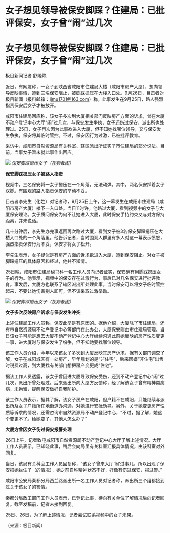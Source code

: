 # 女子想见领导被保安脚踩？住建局：已批评保安，女子曾“闹”过几次

# 女子想见领导被保安脚踩？住建局：已批评保安，女子曾“闹”过几次

极目新闻记者 舒隆焕

近日，有网友称，一女子到陕西省咸阳市住建局大楼（咸阳市房产大厦），想向领导反映事情，遭到三名保安阻止，被脚踩摁压在大楼入口处。9月26日，目击者对极目新闻（报料邮箱：jimu1701@163.com）称，此事发生在9月25日，路人强烈指责保安后女子才被放开。

咸阳市住建局回应称，该女子多次到大厦相关部门反映房产方面的诉求，曾在大厦不动产登记中心大厅“闹”过几次，与保安发生争执，女子还伤过保安，派出所也处理过。25日，女子再次因为此事欲进入大厦，但不知她找哪位领导，又与保安发生争执，保安将其临时管控。不过，保安因行为过激，已被批评教育。

采访中，咸阳市自然资源局有关科室、辖区派出所证实了市住建局的部分说法。目前，当事女子暂未就此事作出回应。

![](https://inews.gtimg.com/om_bt/O2EYmNnuqwfzn1xzUP_FdFYVjjwquExWVRY_-0YnOMYc0AA/1000)
_保安脚踩摁压女子（视频截图）_

**保安脚踩摁压女子被路人指责**

视频中，三名保安将一女子摁压在一个角落，无法动弹。其中，两名保安踩着女子双脚。有围观的路人指责保安的举动不妥。

目击者李先生（化姓）对记者称，9月25日上午，这一幕发生在咸阳市住建局（咸阳市房产大厦）楼下一入口处。当日11时许，他路过大厦，看到视频中的女子与大厦保安理论。女子质问保安为何不让她进入大厦，此时保安手持约束叉与对方保持距离，并未说话。

几十分钟后，李先生办完事返回再次路过大厦，看到女子被3名保安脚踩摁压在大楼入口处的一个角落里。他告诉记者，当时围观人群里有多人对这一幕表示愤怒，强烈指责保安行为不妥，保安才将女子松开。

李先生表示，女子疑似是有房产方面的诉求欲进入大厦，遭到保安阻止。对女子被脚踩摁压的具体原因和经过，他并不知情。

25日晚，咸阳市住建局秘书科一名工作人员向记者证实，保安确有用脚踩摁压女子的行为。他表示，视频中的保安存在过激行为，事后已对几名保安进行批评教育。事发后，大厦方也联系了辖区派出所处理此事。当时保安可以将女子临时管控起来，不要让她伤害别人即可，但不该采取过激举动。

![](https://inews.gtimg.com/om_bt/OZ84MVwiC_T5t_0Tghmu30JS-D17cS5eAeFygmW1v5UCkAA/1000)
_保安脚踩摁压女子（视频截图）_

**女子多次反映房产诉求与保安发生冲突**

上述住建局工作人员称，保安此举是有原因的。据他介绍，大厦除了市住建局，还有市自然资源局不动产登记中心等部门在此办公，大厦保安则由市住建局管理。当日该女子可能是想去大厦不动产登记中心大厅继续沟通此前她反映的房产性质变更一事，进大厦时与保安发生了纷争，但不知她要找哪位领导。

该工作人员介绍，今年以来该女子多次到大厦反映其房产诉求，据有关部门调查了解，女子在咸阳城区有一处房产，早年规划的是“非住宅”，后来因嫌“非住宅”出售时税费过高，到大厦找有关部门想把房产变更成“住宅”。

据该工作人员透露，该女子曾因进大厦导致保安受伤，还到不动产登记中心“闹”过几次，派出所曾处理过。后来派出所向大厦方反馈称，经了解该女子曾有精神类疾病，未拘留，提醒保安做好自我防护。

该工作人员表示，据其了解，该女子房产在咸阳，但户籍不在咸阳，只能继续与派出所及女子户籍所在地街道办沟通，对她进行安抚劝导。另外，关于她变更房产性质等诉求的情况，还需咨询市自然资源局不动产登记中心，“不过，据了解，她这个变更不了。给她变了，其他人怎么办？”

**大厦方曾因女子伤过保安报警处理**

26日上午，记者致电咸阳市自然资源局不动产登记中心大厅了解上述情况。大厅工作人员表示，已知晓此事，稍后会向局里有关科室汇报具体情况，由该科室对外回复。

当日，该局有关科室工作人员回复称，“该女子曾来大厅‘闹’过事儿，所以出现了保安把她拦住了（的情况），她之前自称精神状态不好，好像有伤过保安，报过警。”

咸阳市公安局秦都分局西兰路派出所一名工作人员对记者称，派出所三个组都接到过关于该女子的警情。

秦都分局政工部门工作人员表示，已登记此事，待向有关单位了解情况后向记者回复。截至发稿前，记者未接到回复。

25日、26日，为了解上述情况，记者尝试联系视频中的女子未果。

（来源：极目新闻）

